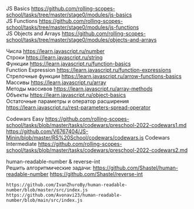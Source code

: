 JS Basics	https://github.com/rolling-scopes-school/tasks/tree/master/stage0/modules/js-basics  
JS Functions	https://github.com/rolling-scopes-school/tasks/tree/master/stage0/modules/js-functions  
JS Objects and Arrays	https://github.com/rolling-scopes-school/tasks/tree/master/stage0/modules/objects-and-arrays

Числа https://learn.javascript.ru/number  
Строки https://learn.javascript.ru/string   
Функции https://learn.javascript.ru/function-basics  
Function Expression https://learn.javascript.ru/function-expressions  
Стрелочные функции https://learn.javascript.ru/arrow-functions-basics  
Массивы https://learn.javascript.ru/array  
Методы массивов https://learn.javascript.ru/array-methods  
Объекты https://learn.javascript.ru/object-basics  
Остаточные параметры и оператор расширения https://learn.javascript.ru/rest-parameters-spread-operator

Codewars Easy
https://github.com/rolling-scopes-school/tasks/blob/master/tasks/codewars/preschool-2022-codewars1.md
https://github.com/V6767404/JS-Minin/blob/master/RS%20School/codewars/codewars.js
Codewars Intermediate
https://github.com/rolling-scopes-school/tasks/blob/master/tasks/codewars/preschool-2022-codewars2.md  

human-readable-number & reverse-int  
Решить алгоритмические задачи:
https://github.com/Shastel/human-readable-number
https://github.com/Shastel/reverse-int

	https://github.com/IvanZhuroBy/human-readable-number/blob/master/src/index.js
	https://github.com/Avonavi23/human-readable-number/blob/main/src/index.js